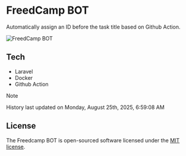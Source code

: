# FreedCamp BOT

Automatically assign an ID before the task title based on Github Action.

![FreedCamp BOT](https://repository-images.githubusercontent.com/737932867/7d34798b-2680-471c-b089-a78a718d3d6a)

## Tech

- Laravel
- Docker
- Github Action

> [!NOTE]  
> History last updated on Monday, August 25th, 2025, 6:59:08 AM

## License

The Freedcamp BOT is open-sourced software licensed under the [MIT license](https://opensource.org/licenses/MIT).
